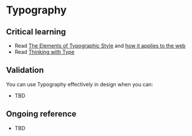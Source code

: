 Typography
=====

Critical learning
-----------------

* Read [The Elements of Typographic Style](http://www.amazon.com/gp/product/0881792063) and [how it applies to the web](http://webtypography.net/)
* Read [Thinking with Type](http://www.amazon.com/gp/product/1568989695)

Validation
----------

You can use Typography effectively in design when you can:

* TBD

Ongoing reference
-----------------

* TBD



